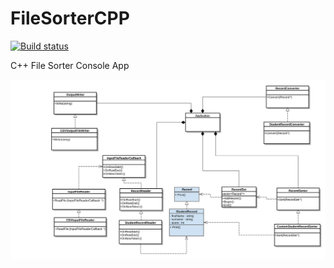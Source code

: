 # FileSorterCPP

[![Build status](https://ci.appveyor.com/api/projects/status/bbprsa90l8uq22yg?svg=true)](https://ci.appveyor.com/project/prabodha007/filesortercpp)

C++ File Sorter Console App


![Design UML](Design-UML.svg)